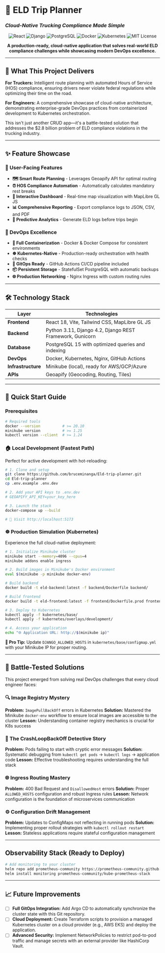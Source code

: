 # 🚛 ELD Trip Planner

### _Cloud-Native Trucking Compliance Made Simple_

<p align="center">
  <img src="https://img.shields.io/badge/React-20232A?style=for-the-badge&logo=react&logoColor=61DAFB" alt="React"/>
  <img src="https://img.shields.io/badge/Django-092E20?style=for-the-badge&logo=django&logoColor=green" alt="Django"/>
  <img src="https://img.shields.io/badge/PostgreSQL-316192?style=for-the-badge&logo=postgresql&logoColor=white" alt="PostgreSQL"/>
  <img src="https://img.shields.io/badge/Docker-2CA5E0?style=for-the-badge&logo=docker&logoColor=white" alt="Docker"/>
  <img src="https://img.shields.io/badge/Kubernetes-326ce5?style=for-the-badge&logo=kubernetes&logoColor=white" alt="Kubernetes"/>
  <img src="https://img.shields.io/badge/License-MIT-yellow.svg?style=for-the-badge" alt="MIT License"/>
</p>

<p align="center">
  <strong>A production-ready, cloud-native application that solves real-world ELD compliance challenges while showcasing modern DevOps excellence.</strong>
</p>

---

## 🌟 What This Project Delivers

**For Truckers:** Intelligent route planning with automated Hours of Service (HOS) compliance, ensuring drivers never violate federal regulations while optimizing their time on the road.

**For Engineers:** A comprehensive showcase of cloud-native architecture, demonstrating enterprise-grade DevOps practices from containerized development to Kubernetes orchestration.

This isn't just another CRUD app—it's a battle-tested solution that addresses the $2.8 billion problem of ELD compliance violations in the trucking industry.

---

## ✨ Feature Showcase

### 🎯 User-Facing Features

- **🗺️ Smart Route Planning** - Leverages Geoapify API for optimal routing
- **⏰ HOS Compliance Automation** - Automatically calculates mandatory rest breaks
- **📱 Interactive Dashboard** - Real-time map visualization with MapLibre GL JS
- **📊 Comprehensive Reporting** - Export compliance logs to JSON, CSV, and PDF
- **🔮 Predictive Analytics** - Generate ELD logs before trips begin

### 🚀 DevOps Excellence

- **🐳 Full Containerization** - Docker & Docker Compose for consistent environments
- **☸️ Kubernetes-Native** - Production-ready orchestration with health checks
- **🔄 GitOps Ready** - GitHub Actions CI/CD pipeline included
- **📦 Persistent Storage** - StatefulSet PostgreSQL with automatic backups
- **🌐 Production Networking** - Nginx Ingress with custom routing rules

---

## 🛠️ Technology Stack

| Layer              | Technologies                                             |
| ------------------ | -------------------------------------------------------- |
| **Frontend**       | React 18, Vite, Tailwind CSS, MapLibre GL JS             |
| **Backend**        | Python 3.11, Django 4.2, Django REST Framework, Gunicorn |
| **Database**       | PostgreSQL 15 with optimized queries and indexing        |
| **DevOps**         | Docker, Kubernetes, Nginx, GitHub Actions                |
| **Infrastructure** | Minikube (local), ready for AWS/GCP/Azure                |
| **APIs**           | Geoapify (Geocoding, Routing, Tiles)                     |

---

## 🚀 Quick Start Guide

### Prerequisites

```bash
# Required tools
docker --version          # >= 20.10
minikube version          # >= 1.25
kubectl version --client  # >= 1.24
```

### 🏠 Local Development (Fastest Path)

Perfect for active development with hot-reloading:

```bash
# 1. Clone and setup
git clone https://github.com/bruceminanga/Eld-trip-planner.git
cd Eld-trip-planner
cp .env.example .env.dev

# 2. Add your API keys to .env.dev
# GEOAPIFY_API_KEY=your_key_here

# 3. Launch the stack
docker-compose up --build

# 🎉 Visit http://localhost:5173
```

### ☸️ Production Simulation (Kubernetes)

Experience the full cloud-native deployment:

```bash
# 1. Initialize Minikube cluster
minikube start --memory=4096 --cpus=4
minikube addons enable ingress

# 2. Build images in Minikube's Docker environment
eval $(minikube -p minikube docker-env)

# Build backend
docker build -t eld-backend:latest -f backend/Dockerfile backend/

# Build frontend
docker build -t eld-frontend:latest -f frontend/Dockerfile.prod frontend/

# 3. Deploy to Kubernetes
kubectl apply -f kubernetes/base/
kubectl apply -f kubernetes/overlays/development/

# 4. Access your application
echo "🌐 Application URL: http://$(minikube ip)"
```

**🔧 Pro Tip:** Update `DJANGO_ALLOWED_HOSTS` in `kubernetes/base/configmap.yml` with your Minikube IP for proper routing.

---

## 🧠 Battle-Tested Solutions

This project emerged from solving real DevOps challenges that every cloud engineer faces:

### 🔍 Image Registry Mystery

**Problem:** `ImagePullBackOff` errors in Kubernetes
**Solution:** Mastered the Minikube `docker-env` workflow to ensure local images are accessible to the cluster
**Lesson:** Understanding container registry mechanics is crucial for K8s success

### 🔄 The CrashLoopBackOff Detective Story

**Problem:** Pods failing to start with cryptic error messages
**Solution:** Systematic debugging from `kubectl get pods` → `kubectl logs` → application code
**Lesson:** Effective troubleshooting requires understanding the full stack

### 🌐 Ingress Routing Mastery

**Problem:** 400 Bad Request and `DisallowedHost` errors
**Solution:** Proper `ALLOWED_HOSTS` configuration and robust Ingress rules
**Lesson:** Network configuration is the foundation of microservices communication

### ⚙️ Configuration Drift Management

**Problem:** Updates to ConfigMaps not reflecting in running pods
**Solution:** Implementing proper rollout strategies with `kubectl rollout restart`
**Lesson:** Stateless applications require stateful configuration management

---

## Observability Stack (Ready to Deploy)

```bash
# Add monitoring to your cluster
helm repo add prometheus-community https://prometheus-community.github.io/helm-charts
helm install monitoring prometheus-community/kube-prometheus-stack
```

---

## 📈 Future Improvements

- [ ] **Full GitOps Integration:** Add Argo CD to automatically synchronize the cluster state with this Git repository.
- [ ] **Cloud Deployment:** Create Terraform scripts to provision a managed Kubernetes cluster on a cloud provider (e.g., AWS EKS) and deploy the application.
- [ ] **Advanced Security:** Implement NetworkPolicies to restrict pod-to-pod traffic and manage secrets with an external provider like HashiCorp Vault.
